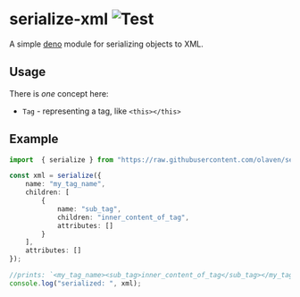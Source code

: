 # serialize-xml ![Test](https://github.com/olaven/serialize-xml/workflows/Test/badge.svg)
A simple [deno](deno.land) module for serializing objects to XML. 

## Usage 
There is _one_ concept here:
* `Tag` - representing a tag, like `<this></this>`

## Example 
```ts
import  { serialize } from "https://raw.githubusercontent.com/olaven/serialize-xml/v0.2.0/mod.ts"

const xml = serialize({
    name: "my_tag_name", 
    children: [
        {
            name: "sub_tag", 
            children: "inner_content_of_tag", 
            attributes: []
        }
    ],
    attributes: []
});

//prints: `<my_tag_name><sub_tag>inner_content_of_tag</sub_tag></my_tag_name>`
console.log("serialized: ", xml); 
```
